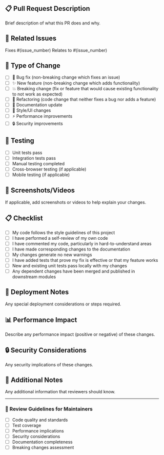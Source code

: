 ## 📋 Pull Request Description
Brief description of what this PR does and why.

## 🔗 Related Issues
Fixes #(issue_number)
Relates to #(issue_number)

## 🧪 Type of Change
- [ ] 🐛 Bug fix (non-breaking change which fixes an issue)
- [ ] ✨ New feature (non-breaking change which adds functionality)
- [ ] 💥 Breaking change (fix or feature that would cause existing functionality to not work as expected)
- [ ] 🔧 Refactoring (code change that neither fixes a bug nor adds a feature)
- [ ] 📖 Documentation update
- [ ] 🎨 Style/UI changes
- [ ] ⚡ Performance improvements
- [ ] 🔒 Security improvements

## 🧪 Testing
- [ ] Unit tests pass
- [ ] Integration tests pass
- [ ] Manual testing completed
- [ ] Cross-browser testing (if applicable)
- [ ] Mobile testing (if applicable)

## 📸 Screenshots/Videos
If applicable, add screenshots or videos to help explain your changes.

## 📋 Checklist
- [ ] My code follows the style guidelines of this project
- [ ] I have performed a self-review of my own code
- [ ] I have commented my code, particularly in hard-to-understand areas
- [ ] I have made corresponding changes to the documentation
- [ ] My changes generate no new warnings
- [ ] I have added tests that prove my fix is effective or that my feature works
- [ ] New and existing unit tests pass locally with my changes
- [ ] Any dependent changes have been merged and published in downstream modules

## 🔄 Deployment Notes
Any special deployment considerations or steps required.

## 📊 Performance Impact
Describe any performance impact (positive or negative) of these changes.

## 🔒 Security Considerations
Any security implications of these changes.

## 📝 Additional Notes
Any additional information that reviewers should know.

---

### 👀 Review Guidelines for Maintainers
- [ ] Code quality and standards
- [ ] Test coverage
- [ ] Performance implications
- [ ] Security considerations
- [ ] Documentation completeness
- [ ] Breaking changes assessment